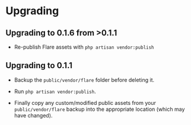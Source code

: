 # Upgrading

## Upgrading to 0.1.6 from >0.1.1
- Re-publish Flare assets with `php artisan vendor:publish`

## Upgrading to 0.1.1
- Backup the `public/vendor/flare` folder before deleting it.

- Run `php artisan vendor:publish`.

- Finally copy any custom/modified public assets from your `public/vendor/flare` backup into the appropriate location (which may have changed).